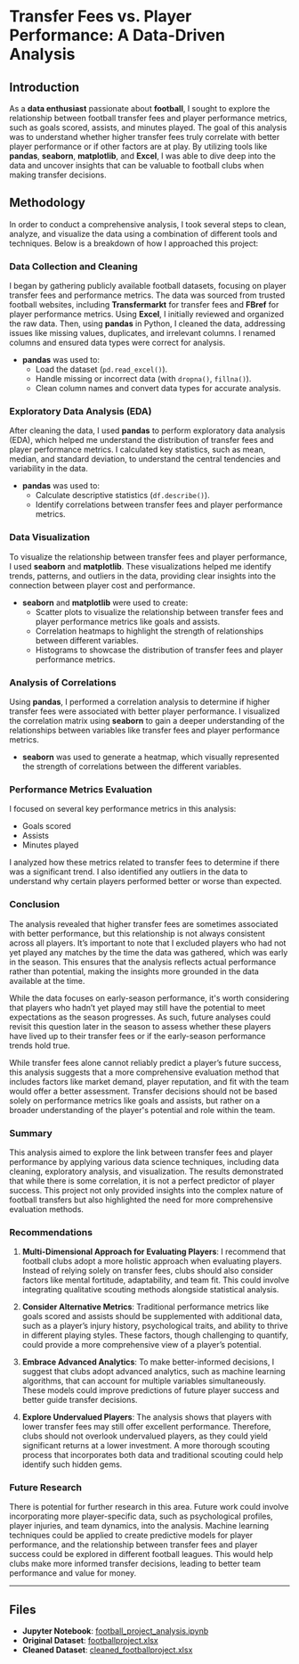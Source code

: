 # Transfer Fees vs. Player Performance: A Data-Driven Analysis

## Introduction

As a **data enthusiast** passionate about **football**, I sought to explore the relationship between football transfer fees and player performance metrics, such as goals scored, assists, and minutes played. The goal of this analysis was to understand whether higher transfer fees truly correlate with better player performance or if other factors are at play. By utilizing tools like **pandas**, **seaborn**, **matplotlib**, and **Excel**, I was able to dive deep into the data and uncover insights that can be valuable to football clubs when making transfer decisions.

## Methodology

In order to conduct a comprehensive analysis, I took several steps to clean, analyze, and visualize the data using a combination of different tools and techniques. Below is a breakdown of how I approached this project:

### Data Collection and Cleaning
I began by gathering publicly available football datasets, focusing on player transfer fees and performance metrics. The data was sourced from trusted football websites, including **Transfermarkt** for transfer fees and **FBref** for player performance metrics. Using **Excel**, I initially reviewed and organized the raw data. Then, using **pandas** in Python, I cleaned the data, addressing issues like missing values, duplicates, and irrelevant columns. I renamed columns and ensured data types were correct for analysis.

- **pandas** was used to:
  - Load the dataset (`pd.read_excel()`).
  - Handle missing or incorrect data (with `dropna()`, `fillna()`).
  - Clean column names and convert data types for accurate analysis.

### Exploratory Data Analysis (EDA)
After cleaning the data, I used **pandas** to perform exploratory data analysis (EDA), which helped me understand the distribution of transfer fees and player performance metrics. I calculated key statistics, such as mean, median, and standard deviation, to understand the central tendencies and variability in the data.

- **pandas** was used to:
  - Calculate descriptive statistics (`df.describe()`).
  - Identify correlations between transfer fees and player performance metrics.

### Data Visualization
To visualize the relationship between transfer fees and player performance, I used **seaborn** and **matplotlib**. These visualizations helped me identify trends, patterns, and outliers in the data, providing clear insights into the connection between player cost and performance.

- **seaborn** and **matplotlib** were used to create:
  - Scatter plots to visualize the relationship between transfer fees and player performance metrics like goals and assists.
  - Correlation heatmaps to highlight the strength of relationships between different variables.
  - Histograms to showcase the distribution of transfer fees and player performance metrics.

### Analysis of Correlations
Using **pandas**, I performed a correlation analysis to determine if higher transfer fees were associated with better player performance. I visualized the correlation matrix using **seaborn** to gain a deeper understanding of the relationships between variables like transfer fees and player performance metrics.

- **seaborn** was used to generate a heatmap, which visually represented the strength of correlations between the different variables.

### Performance Metrics Evaluation
I focused on several key performance metrics in this analysis:
- Goals scored
- Assists
- Minutes played

I analyzed how these metrics related to transfer fees to determine if there was a significant trend. I also identified any outliers in the data to understand why certain players performed better or worse than expected.

### Conclusion

The analysis revealed that higher transfer fees are sometimes associated with better performance, but this relationship is not always consistent across all players. It’s important to note that I excluded players who had not yet played any matches by the time the data was gathered, which was early in the season. This ensures that the analysis reflects actual performance rather than potential, making the insights more grounded in the data available at the time.

While the data focuses on early-season performance, it's worth considering that players who hadn’t yet played may still have the potential to meet expectations as the season progresses. As such, future analyses could revisit this question later in the season to assess whether these players have lived up to their transfer fees or if the early-season performance trends hold true.

While transfer fees alone cannot reliably predict a player’s future success, this analysis suggests that a more comprehensive evaluation method that includes factors like market demand, player reputation, and fit with the team would offer a better assessment. Transfer decisions should not be based solely on performance metrics like goals and assists, but rather on a broader understanding of the player's potential and role within the team.

### Summary
This analysis aimed to explore the link between transfer fees and player performance by applying various data science techniques, including data cleaning, exploratory analysis, and visualization. The results demonstrated that while there is some correlation, it is not a perfect predictor of player success. This project not only provided insights into the complex nature of football transfers but also highlighted the need for more comprehensive evaluation methods.

### Recommendations
1. **Multi-Dimensional Approach for Evaluating Players**: I recommend that football clubs adopt a more holistic approach when evaluating players. Instead of relying solely on transfer fees, clubs should also consider factors like mental fortitude, adaptability, and team fit. This could involve integrating qualitative scouting methods alongside statistical analysis.

2. **Consider Alternative Metrics**: Traditional performance metrics like goals scored and assists should be supplemented with additional data, such as a player’s injury history, psychological traits, and ability to thrive in different playing styles. These factors, though challenging to quantify, could provide a more comprehensive view of a player’s potential.

3. **Embrace Advanced Analytics**: To make better-informed decisions, I suggest that clubs adopt advanced analytics, such as machine learning algorithms, that can account for multiple variables simultaneously. These models could improve predictions of future player success and better guide transfer decisions.

4. **Explore Undervalued Players**: The analysis shows that players with lower transfer fees may still offer excellent performance. Therefore, clubs should not overlook undervalued players, as they could yield significant returns at a lower investment. A more thorough scouting process that incorporates both data and traditional scouting could help identify such hidden gems.

### Future Research

There is potential for further research in this area. Future work could involve incorporating more player-specific data, such as psychological profiles, player injuries, and team dynamics, into the analysis. Machine learning techniques could be applied to create predictive models for player performance, and the relationship between transfer fees and player success could be explored in different football leagues. This would help clubs make more informed transfer decisions, leading to better team performance and value for money.

---

## Files

- **Jupyter Notebook**: [football_project_analysis.ipynb](football_project_analysis.ipynb)
- **Original Dataset**: [footballproject.xlsx](footballproject.xlsx)
- **Cleaned Dataset**: [cleaned_footballproject.xlsx](cleaned_footballproject.xlsx)


